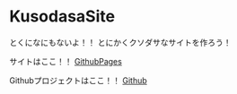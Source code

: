 # KusodasaSite
とくになにもないよ！！
とにかくクソダサなサイトを作ろう！

サイトはここ！！
<a href= "https://masumiuozumi.github.io/kusodasasite.github.io/kuso.html" >GithubPages</a>

Githubプロジェクトはここ！！
<a href= "https://github.com/MasumiUozumi/kusodasasite.github.io" >Github</a>
